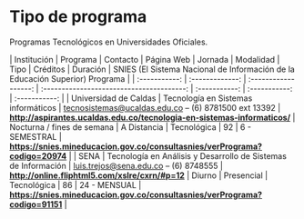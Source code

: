 # Tipo de programa

Programas Tecnológicos en Universidades Oficiales.

| Institución    |  Programa  | Contacto    |         Página Web                   |  Jornada | Modalidad | Tipo | Créditos | Duración | SNIES (El Sistema Nacional de Información de la Educación Superior) Programa |
| :-----------: | :-------------:   | :------------------: | :---------------------------------------: | :-----------: |  :-----------: |  :-----------: |
| Universidad de Caldas  | Tecnología en Sistemas informáticos |  tecnosistemas@ucaldas.edu.co – (6) 8781500 ext 13392 | **http://aspirantes.ucaldas.edu.co/tecnologia-en-sistemas-informaticos/** | Nocturna / fines de semana |  A Distancia | Tecnológica | 92 |  6 - SEMESTRAL | **https://snies.mineducacion.gov.co/consultasnies/verPrograma?codigo=20974** |
| SENA  | Tecnología en Análisis y Desarrollo de Sistemas de Información |  luis.trejos@sena.edu.co  – (6) 8748555 | **http://online.fliphtml5.com/xslre/cxrn/#p=12** | Diurno |  Presencial | Tecnológica | 86 |  24 - MENSUAL | **https://snies.mineducacion.gov.co/consultasnies/verPrograma?codigo=91151** |

